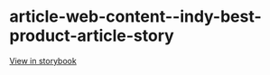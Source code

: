 # article-web-content--indy-best-product-article-story

[View in storybook](https://raw.githack.com/Independent-Digital-News-and-Media-Ltd/indy-branch-review/PR-7643-sb/index.html?path=/story/article-web-content--indy-best-product-article-story)